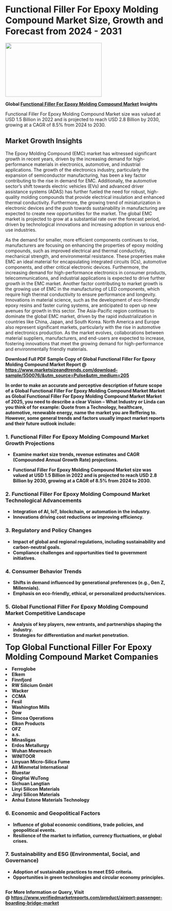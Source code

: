 <H1>Functional Filler For Epoxy Molding Compound Market Size, Growth and Forecast from 2024 - 2031</H1><img class="aligncenter size-medium wp-image-584254" src="https://thirdeyenews.in/wp-content/uploads/2024/09/Global-Market-Research-300x168.jpeg" alt="" width="300" height="168" /><p><strong>Global&nbsp;<a href="https://www.marketsizeandtrends.com/download-sample/550076/&amp;utm_source=Pulse&amp;utm_medium=205">Functional Filler For Epoxy Molding Compound Market</a> Insights</strong></p><p>Functional Filler For Epoxy Molding Compound Market size was valued at USD 1.5 Billion in 2022 and is projected to reach USD 2.8 Billion by 2030, growing at a CAGR of 8.5% from 2024 to 2030.</p><p><h2>Market Growth Insights</h2> <p>The Epoxy Molding Compound (EMC) market has witnessed significant growth in recent years, driven by the increasing demand for high-performance materials in electronics, automotive, and industrial applications. The growth of the electronics industry, particularly the expansion of semiconductor manufacturing, has been a key factor contributing to the rise in demand for EMC. Additionally, the automotive sector’s shift towards electric vehicles (EVs) and advanced driver assistance systems (ADAS) has further fueled the need for robust, high-quality molding compounds that provide electrical insulation and enhanced thermal conductivity. Furthermore, the growing trend of miniaturization in electronic devices and the push towards sustainability in manufacturing are expected to create new opportunities for the market. The global EMC market is projected to grow at a substantial rate over the forecast period, driven by technological innovations and increasing adoption in various end-use industries.</p> <p><strong></strong></p> <p>As the demand for smaller, more efficient components continues to rise, manufacturers are focusing on enhancing the properties of epoxy molding compounds, such as improved electrical and thermal conductivity, mechanical strength, and environmental resistance. These properties make EMC an ideal material for encapsulating integrated circuits (ICs), automotive components, and other critical electronic devices. Furthermore, the increasing demand for high-performance electronics in consumer products, telecommunications, and industrial applications is expected to drive further growth in the EMC market. Another factor contributing to market growth is the growing use of EMC in the manufacturing of LED components, which require high thermal conductivity to ensure performance and longevity. Innovations in material science, such as the development of eco-friendly epoxy resins and faster curing systems, are anticipated to open up new avenues for growth in this sector. The Asia-Pacific region continues to dominate the global EMC market, driven by the rapid industrialization in countries like China, Japan, and South Korea. North America and Europe also represent significant markets, particularly with the rise in automotive and electronics production. As the market evolves, collaborations between material suppliers, manufacturers, and end-users are expected to increase, fostering innovations that meet the growing demand for high-performance and environmentally friendly materials. <p><strong></p><p><span class=""><strong>Download Full PDF Sample Copy of Global Functional Filler For Epoxy Molding Compound Market Report</strong> @ <a href="https://www.marketsizeandtrends.com/download-sample/550076/&amp;utm_source=Pulse&amp;utm_medium=205" target="_blank">https://www.marketsizeandtrends.com/download-sample/550076/&amp;utm_source=Pulse&amp;utm_medium=205</a></span></p><p>In order to make an accurate and perceptive description of future scope of a Global&nbsp;Functional Filler For Epoxy Molding Compound Market Market as Global&nbsp;Functional Filler For Epoxy Molding Compound Market Market of 2025, you need to describe a clear Vision &ndash; What Industry or Linda can you think of for example: Quote from a Technology, healthcare, automotive, renewable energy, name the market you are Reffering to. However, some general trends and factors usually impact market reports and their future outlook include:</p><h3>1.&nbsp;<strong>Functional Filler For Epoxy Molding Compound Market Growth Projections</strong></h3><ul><li>Examine market size trends, revenue estimates and CAGR (Compounded Annual Growth Rate) projections.</li><li><p>Functional Filler For Epoxy Molding Compound Market size was valued at USD 1.5 Billion in 2022 and is projected to reach USD 2.8 Billion by 2030, growing at a CAGR of 8.5% from 2024 to 2030.</p></li></ul><h3>2.&nbsp;<strong>Functional Filler For Epoxy Molding Compound Market Technological Advancements</strong></h3><ul><li>Integration of AI, IoT, blockchain, or automation in the industry.</li><li>Innovations driving cost reductions or improving efficiency.</li></ul><h3>3.&nbsp;<strong>Regulatory and Policy Changes</strong></h3><ul><li>Impact of global and regional regulations, including sustainability and carbon-neutral goals.</li><li>Compliance challenges and opportunities tied to government initiatives.</li></ul><h3>4.&nbsp;<strong>Consumer Behavior Trends</strong></h3><ul><li>Shifts in demand influenced by generational preferences (e.g., Gen Z, Millennials).</li><li>Emphasis on eco-friendly, ethical, or personalized products/services.</li></ul><h3>5.&nbsp;<strong>Global Functional Filler For Epoxy Molding Compound Market Competitive Landscape</strong></h3><ul><li>Analysis of key players, new entrants, and partnerships shaping the industry.</li><li>Strategies for differentiation and market penetration.</li></ul><p data-pm-slice="1 1 []"><span style="color: inherit; font-family: inherit; font-size: 25px;">Top Global Functional Filler For Epoxy Molding Compound Market Companies</span></p><div class="" data-test-id=""><p><li>Ferroglobe</li><li> Elkem</li><li> Finnfjord</li><li> RW Silicium GmbH</li><li> Wacker</li><li> CCMA</li><li> Fesil</li><li> Washington Mills</li><li> Dow</li><li> Simcoa Operations</li><li> Elkon Products</li><li> OFZ</li><li> a.s.</li><li> Minasligas</li><li> Erdos Metallurgy</li><li> Wuhan Mewreach</li><li> WINITOOR</li><li> Linyuan Micro-Silica Fume</li><li> All Minmetal International</li><li> Bluestar</li><li> QingHai WuTong</li><li> Sichuan Langtian</li><li> Linyi Silicon Materials</li><li> Jinyi Silicon Materials</li><li> Anhui Estone Materials Technology</li></p></div><h3>6.&nbsp;<strong>Economic and Geopolitical Factors</strong></h3><ul><li>Influence of global economic conditions, trade policies, and geopolitical events.</li><li>Resilience of the market to inflation, currency fluctuations, or global crises.</li></ul><h3>7.&nbsp;<strong>Sustainability and ESG (Environmental, Social, and Governance)</strong></h3><ul><li>Adoption of sustainable practices to meet ESG criteria.</li><li>Opportunities in green technologies and circular economy principles.</li></ul><h2><strong style="font-size: 14px;">For More Information or Query, Visit @&nbsp;</strong><a style="background-color: #ffffff; font-size: 14px;" href="https://www.marketsizeandtrends.com/report/functional-filler-for-epoxy-molding-compound-market/" target="_blank">https://www.verifiedmarketreports.com/product/airport-passenger-boarding-bridge-market</a></h2>
